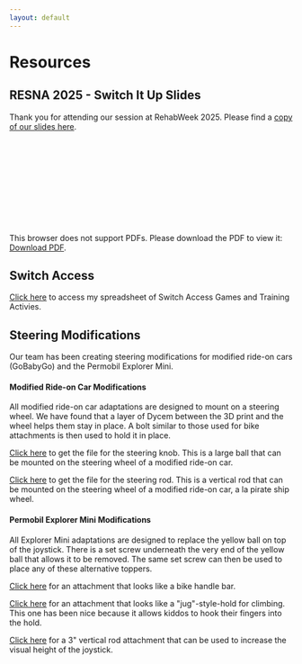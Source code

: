 ```yaml
---
layout: default
---
```


# Resources

## RESNA 2025 - Switch It Up Slides
Thank you for attending our session at RehabWeek 2025. Please find a [copy of our slides here](SwitchItUp-RESNA2025-Notes.pdf).

<object data="SwitchItUp-RESNA2025-Notes.pdf" type="application/pdf" width="700px" height="700px">
  <embed src="SwitchItUp-RESNA2025-Notes.pdf" type="application/pdf">
  <p>This browser does not support PDFs. Please download the PDF to view it: <a href="SwitchItUp-RESNA2025-Notes.pdf">Download PDF</a>.</p>
</embed>


## Switch Access

[Click here](https://docs.google.com/spreadsheets/d/1A8pYBST7fJUR6cs3e7P1bW0MGPkAr9ehq8qfLVYWRhY/edit#gid=0) to access my spreadsheet of Switch Access Games and Training Activies.

## Steering Modifications
Our team has been creating steering modifications for modified ride-on cars (GoBabyGo) and the Permobil Explorer Mini. 

#### Modified Ride-on Car Modifications
All modified ride-on car adaptations are designed to mount on a steering wheel. We have found that a layer of Dycem between the 3D print and the wheel helps them stay in place. A bolt similar to those used for bike attachments is then used to hold it in place.

[Click here](https://github.com/miahoffmannd/miahoffmannd.github.io/blob/main/3dprints/steering-knob-ROC.STL) to get the file for the steering knob. This is a large ball that can be mounted on the steering wheel of a modified ride-on car.

[Click here](https://github.com/miahoffmannd/miahoffmannd.github.io/blob/main/3dprints/steering-rod-ROC.STL) to get the file for the steering rod. This is a vertical rod that can be mounted on the steering wheel of a modified ride-on car, a la pirate ship wheel.

#### Permobil Explorer Mini Modifications
All Explorer Mini adaptations are designed to replace the yellow ball on top of the joystick. There is a set screw underneath the very end of the yellow ball that allows it to be removed. The same set screw can then be used to place any of these alternative toppers.

[Click here](https://github.com/miahoffmannd/miahoffmannd.github.io/blob/main/3dprints/bike-handle-EM.STL) for an attachment that looks like a bike handle bar.

[Click here](https://github.com/miahoffmannd/miahoffmannd.github.io/blob/main/3dprints/donut-climbing-jug-EM.STL) for an attachment that looks like a "jug"-style-hold for climbing. This one has been nice because it allows kiddos to hook their fingers into the hold.

[Click here](https://github.com/miahoffmannd/miahoffmannd.github.io/blob/main/3dprints/vertical-pole-EM.STL) for a 3" vertical rod attachment that can be used to increase the visual height of the joystick.
